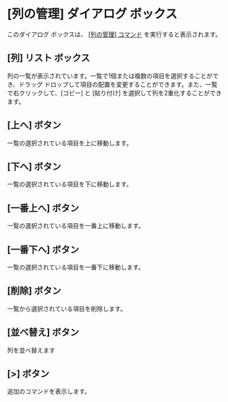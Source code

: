 # \[列の管理\] ダイアログ ボックス

このダイアログ ボックスは、 [\[列の管理\] コマンド](../../cmd/csv/manage_columns) を実行すると表示されます。

## \[列\] リスト ボックス

列の一覧が表示されています。一覧で1個または複数の項目を選択することができ、ドラッグ ドロップして項目の配置を変更することができます。また、一覧で右クリックして、\[コピー\] と \[貼り付け\] を選択して列を2重化することができます。

## \[上へ\] ボタン

一覧の選択されている項目を上に移動します。

## \[下へ\] ボタン

一覧の選択されている項目を下に移動します。

## \[一番上へ\] ボタン

一覧の選択されている項目を一番上に移動します。

## \[一番下へ\] ボタン

一覧の選択されている項目を一番下に移動します。

## \[削除\] ボタン

一覧から選択されている項目を削除します。

## \[並べ替え\] ボタン

列を並べ替えます

## \[>\] ボタン

追加のコマンドを表示します。

